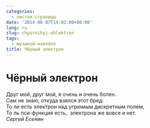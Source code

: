 ```yaml
---
categories:
  - листая-страницы
date: '2014-06-07T14:02:00+00:00'
lang: ru
slug: chyornihyj-ehlektron
tags:
  - музыкой-навеяло
title: Чёрный электрон
---
```


# Чёрный электрон

<!--more-->

Друг мой, друг мой, я очень и очень болен.  
Сам не знаю, откуда взялся этот бред:  
То ли есть электрон над угрюмым дискретным полем,  
То ль пси-функция есть,  электрона же вовсе и нет.  
_Сергей Есенин_  
